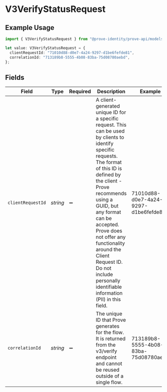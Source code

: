 # V3VerifyStatusRequest

## Example Usage

```typescript
import { V3VerifyStatusRequest } from "@prove-identity/prove-api/models/components";

let value: V3VerifyStatusRequest = {
  clientRequestId: "71010d88-d0e7-4a24-9297-d1be6fefde81",
  correlationId: "713189b8-5555-4b08-83ba-75d08780aebd",
};
```

## Fields

| Field                                                                                                                                                                                                                                                                                                                                                                        | Type                                                                                                                                                                                                                                                                                                                                                                         | Required                                                                                                                                                                                                                                                                                                                                                                     | Description                                                                                                                                                                                                                                                                                                                                                                  | Example                                                                                                                                                                                                                                                                                                                                                                      |
| ---------------------------------------------------------------------------------------------------------------------------------------------------------------------------------------------------------------------------------------------------------------------------------------------------------------------------------------------------------------------------- | ---------------------------------------------------------------------------------------------------------------------------------------------------------------------------------------------------------------------------------------------------------------------------------------------------------------------------------------------------------------------------- | ---------------------------------------------------------------------------------------------------------------------------------------------------------------------------------------------------------------------------------------------------------------------------------------------------------------------------------------------------------------------------- | ---------------------------------------------------------------------------------------------------------------------------------------------------------------------------------------------------------------------------------------------------------------------------------------------------------------------------------------------------------------------------- | ---------------------------------------------------------------------------------------------------------------------------------------------------------------------------------------------------------------------------------------------------------------------------------------------------------------------------------------------------------------------------- |
| `clientRequestId`                                                                                                                                                                                                                                                                                                                                                            | *string*                                                                                                                                                                                                                                                                                                                                                                     | :heavy_minus_sign:                                                                                                                                                                                                                                                                                                                                                           | A client-generated unique ID for a specific request. This can be used by clients to identify specific requests. The format of this ID is defined by the client - Prove recommends using a GUID, but any format can be accepted. Prove does not offer any functionality around the Client Request ID. Do not include personally identifiable information (PII) in this field. | 71010d88-d0e7-4a24-9297-d1be6fefde81                                                                                                                                                                                                                                                                                                                                         |
| `correlationId`                                                                                                                                                                                                                                                                                                                                                              | *string*                                                                                                                                                                                                                                                                                                                                                                     | :heavy_minus_sign:                                                                                                                                                                                                                                                                                                                                                           | The unique ID that Prove generates for the flow. It is returned from the v3/verify endpoint and cannot be reused outside of a single flow.                                                                                                                                                                                                                                   | 713189b8-5555-4b08-83ba-75d08780aebd                                                                                                                                                                                                                                                                                                                                         |